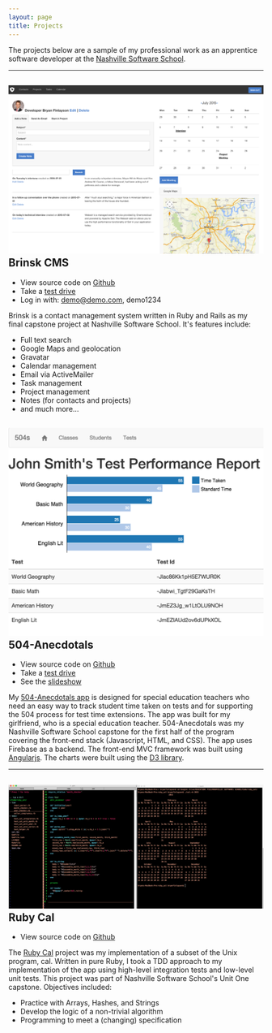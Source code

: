 ```yaml
---
layout: page
title: Projects
---
```

The projects below are a sample of my professional work as an apprentice software developer at the [Nashville Software School](http://nashvillesoftwareschool.com/).

* * *


![Brinsk CMS](../public/images/brinsk_cms.jpg "Brinsk CMS screen shot")
Brinsk CMS
--------------
* View source code on [Github](https://github.com/bdfinlayson/brinsk_cms/ "Brinsk CMS")
* Take a [test drive](https://brinsk.herokuapp.com/users/sign_in)
* Log in with: demo@demo.com, demo1234

Brinsk is a contact management system written in Ruby and Rails as my
final capstone project at Nashville Software School. It's features
include:

- Full text search
- Google Maps and geolocation
- Gravatar
- Calendar management
- Email via ActiveMailer
- Task management
- Project management
- Notes (for contacts and projects)
- and much more...

![504-Anecdotals](../public/images/504s-v2.png "504-Anecdotals Screen Shot")
504-Anecdotals
--------------
* View source code on [Github](https://github.com/bdfinlayson/504-anecdotals/ "504-Anecdotals")
* Take a [test drive](http://www.bryanfinlayson.com/code/504-anecdotals/#/login)
* See the [slideshow](https://docs.google.com/presentation/d/1Bt40Bz2e0Qe73Ucn0RL6U7bf0T2U6wff7YEisYQttVk/edit?usp=sharing)


My [504-Anecdotals app](http://www.bryanfinlayson.com/code/504-anecdotals/#/login) is designed for special education teachers who
need an easy way to track student time taken on tests and for supporting
the 504 process for test time extensions. The app was built for my
girlfriend, who is a special education teacher. 504-Anecdotals was my
Nashville Software School capstone for the first half of the program
covering the front-end stack (Javascript, HTML, and CSS). The app uses
Firebase as a backend. The front-end MVC framework was built using [Angularjs](https://angularjs.org/). The charts were built
using the [D3 library](http://d3js.org/).
* * *

![Ruby Cal](../public/images/ruby_cal.png "Ruby Cal")
Ruby Cal
--------
* View source code on [Github](https://github.com/bdfinlayson/ruby_cal/ "Ruby Cal")

The [Ruby Cal](https://github.com/bdfinlayson/ruby_cal/ "Ruby Cal") project was my implementation of a subset of the Unix program, cal. Written in pure Ruby, I took a TDD approach to my implementation of the app using high-level integration tests and low-level unit tests. This project was part of Nashville Software School's Unit One capstone. Objectives included:

* Practice with Arrays, Hashes, and Strings
* Develop the logic of a non-trivial algorithm
* Programming to meet a (changing) specification 

